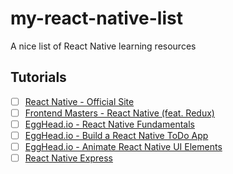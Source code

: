 # my-react-native-list
A nice list of React Native learning resources

## Tutorials
* [ ] [React Native - Official Site](https://facebook.github.io/react-native/)
* [ ] [Frontend Masters - React Native (feat. Redux)](https://frontendmasters.com/courses/react-native/)
* [ ] [EggHead.io - React Native Fundamentals](https://egghead.io/courses/react-native-fundamentals)
* [ ] [EggHead.io - Build a React Native ToDo App](https://egghead.io/courses/build-a-react-native-todomvc-application)
* [ ] [EggHead.io - Animate React Native UI Elements](https://egghead.io/courses/animate-react-native-ui-elements)
* [ ] [React Native Express](http://www.reactnativeexpress.com)
